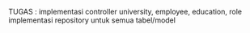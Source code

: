 TUGAS :
implementasi controller university, employee, education, role
implementasi repository untuk semua tabel/model
